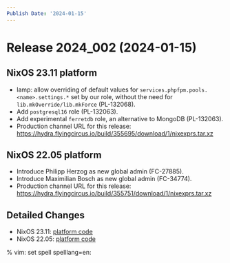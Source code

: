 ```yaml
---
Publish Date: '2024-01-15'
---
```


# Release 2024_002 (2024-01-15)

## NixOS 23.11 platform

- lamp: allow overriding of default values for
  `services.phpfpm.pools.<name>.settings.*` set by our role, without the need
  for `lib.mkOverride/lib.mkForce` (PL-132068).
- Add `postgresql16` role (PL-132063).
- Add experimental `ferretdb` role, an alternative to MongoDB (PL-132063).
- Production channel URL for this release: https://hydra.flyingcircus.io/build/355695/download/1/nixexprs.tar.xz


## NixOS 22.05 platform

- Introduce Philipp Herzog as new global admin (FC-27885).
- Introduce Maximilian Bosch as new global admin (FC-34774).
- Production channel URL for this release: https://hydra.flyingcircus.io/build/355751/download/1/nixexprs.tar.xz

## Detailed Changes

- NixOS 23.11: [platform code](https://github.com/flyingcircusio/fc-nixos/compare/fc/r2024_001/23.11...56d94a4205fc8bb481415b2a81558c05aa9704d5)
- NixOS 22.05: [platform code](https://github.com/flyingcircusio/fc-nixos/compare/fc/r2023_026/22.05...d65b1678e6d6b8f8440918e3f4a0eb91e68fd3fb)

% vim: set spell spelllang=en:
